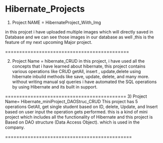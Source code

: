 # Hibernate_Projects

1) Project NAME = HibernateProject_Wiith_Img

in this projcet i have uploaded multiple images which will directly saved in Database and we can see those images in our database as well ,this is the feature of my next upcoming Major project.

============================================

 2) Project Name = hibernate_CRUD
 in this project, i have used all the concepts that i have learned about hibernate, this project contains various operations like CRUD getAll, insert , update,delete using hibernate inbuild methods like save, update, delete, and many 
 more. without writing  manual sql queries i have automated the SQL operations by using Hibernate and its built in support.

 ===========================================
3)  Project Name= Hibernate_miniProject_DAOStruc_CRUD
   This project has 5 operations GetAll, get single student based on ID, delete, Update, and Insert based on user input the operation gets performed. this is a kind of mini project which includes all the functionality of Hibernate and this project is Based on DAO structure (Data Access Object). which is used in the company.
   
=============================================
